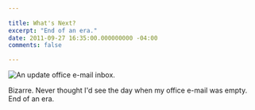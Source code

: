 ```yaml
---
 
title: What's Next?
excerpt: "End of an era."
date: 2011-09-27 16:35:00.000000000 -04:00
comments: false

---
```

![An update office e-mail inbox.]({{site.post-images}}/DakotaMail_Empty.png)

Bizarre. Never thought I'd see the day when my office e-mail was empty. End of an era.
